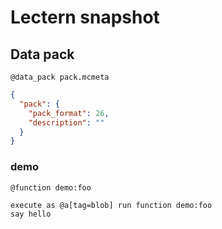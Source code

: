 # Lectern snapshot

## Data pack

`@data_pack pack.mcmeta`

```json
{
  "pack": {
    "pack_format": 26,
    "description": ""
  }
}
```

### demo

`@function demo:foo`

```mcfunction
execute as @a[tag=blob] run function demo:foo
say hello
```

